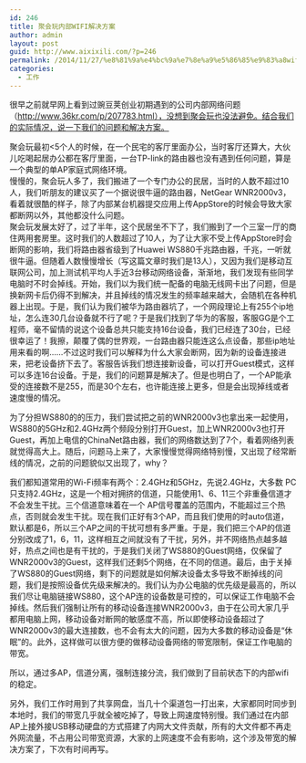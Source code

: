 ```yaml
---
id: 246
title: 聚会玩内部WIFI解决方案
author: admin
layout: post
guid: http://www.aixixili.com/?p=246
permalink: /2014/11/27/%e8%81%9a%e4%bc%9a%e7%8e%a9%e5%86%85%e9%83%a8wifi%e8%a7%a3%e5%86%b3%e6%96%b9%e6%a1%88/
categories:
  - 工作
---
```

很早之前就早网上看到过豌豆荚创业初期遇到的公司内部网络问题（http://www.36kr.com/p/207783.html），没想到聚会玩也没法避免。结合我们的实际情况，说一下我们的问题和解决方案。

聚会玩最初<5个人的时候，在一个民宅的客厅里面办公，当时客厅还算大，大伙儿吃喝起居办公都在客厅里面，一台TP-link的路由器也没有遇到任何问题，算是一个典型的单AP家庭式网络环境。  
慢慢的，聚会玩人多了，我们搬进了一个专门办公的民居，当时的人数不超过10人，我们听朋友的建议买了一个据说很牛逼的路由器，NetGear WNR2000v3，看着就很酷的样子，除了内部某台机器提交应用上传AppStore的时候会导致大家都断网以外，其他都没什么问题。  
聚会玩发展太好了，过了半年，这个民居坐不下了，我们搬到了一个三室一厅的商住两用套房里。这时我们的人数超过了10人，为了让大家不受上传AppStore时会断网的影响，我们将路由器省级到了Huawei WS880千兆路由器，千兆，一听就很牛逼。但随着人数慢慢增长（写这篇文章时我们是13人），又因为我们是移动互联网公司，加上测试机平均人手近3台移动网络设备，渐渐地，我们发现有些同学电脑时不时会掉线。开始，我们以为我们统一配备的电脑无线网卡出了问题，但是换新网卡后仍得不到解决，并且掉线的情况发生的频率越来越大，会随机在各种机器上出现。于是，我们认为我们被华为路由器坑了，一个网段理论上有255个ip地址，怎么连30几台设备就不行了呢？于是我们找到了华为的客服，客服GG是个工程师，毫不留情的说这个设备总共只能支持16台设备，我们已经连了30台，已经很幸运了！我擦，颠覆了偶的世界观，一台路由器只能连这么点设备，那些ip地址用来看的啊……不过这时我们可以解释为什么大家会断网，因为新的设备连接进来，把老设备挤下去了。客服告诉我们想连接新设备，可以打开Guest模式，这样可以多连16台设备。于是，我们的问题算是解决了。但是也明白了，一个AP能承受的连接数不是255，而是30个左右，也许能连接上更多，但是会出现掉线或者速度慢的情况。

为了分担WS880的的压力，我们尝试把之前的WNR2000v3也拿出来一起使用，WS880的5GHz和2.4GHz两个频段分别打开Guest，加上WNR2000v3也打开Guest，再加上电信的ChinaNet路由器，我们的网络数达到了7个，看着网络列表就觉得高大上。随后，问题马上来了，大家慢慢觉得网络特别慢，又出现了经常断线的情况，之前的问题貌似又出现了，why？

我们都知道常用的Wi-Fi频率有两个：2.4GHz和5GHz，先说2.4GHz，大多数 PC只支持2.4GHz，这是一个相对拥挤的信道，只能使用1、6、11三个非重叠信道才不会发生干扰。三个信道意味着在一个 AP信号覆盖的范围内，不能超过三个热点，否则就会发生干扰。现在我们正好有3个AP，而且我们使用的时auto信道，默认都是6，所以三个AP之间的干扰可想有多严重。于是，我们把三个AP的信道分别改成了1，6，11，这样相互之间就没有了干扰，另外，并不网络热点越多越好，热点之间也是有干扰的，于是我们关闭了WS880的Guest网络，仅保留了WNR2000v3的Guest，这样我们还剩5个网络，在不同的信道。最后，由于关掉了WS880的Guest网络，剩下的问题就是如何解决设备太多导致不断掉线的问题，我们是按照设备优先级来解决的。我们认为办公电脑的优先级是最高的，所以我们尽让电脑链接WS880，这个AP连的设备数是可控的，可以保证工作电脑不会掉线。然后我们强制让所有的移动设备连接WNR2000v3，由于在公司大家几乎都用电脑上网，移动设备对断网的敏感度不高，所以即使移动设备超过了WNR2000v3的最大连接数，也不会有太大的问题，因为大多数的移动设备是“休眠”的。此外，这样做可以很方便的做移动设备网络的带宽限制，保证工作电脑的带宽。

所以，通过多AP，信道分离，强制连接分流，我们做到了目前状态下的内部wifi的稳定。

另外，我们工作时用到了共享网盘，当几十个渠道包一打出来，大家都同时同步到本地时，我们的带宽几乎就全被吃掉了，导致上网速度特别慢。我们通过在内部AP上接外接USB移动硬盘的方式搭建了内网大文件贡献，所有的大文件都不再走外网流量，不占用公司带宽资源，大家的上网速度不会有影响，这个涉及带宽的解决方案了，下次有时间再写。